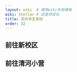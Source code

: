 ```yaml
---
layout: wiki  # 使用wiki布局模板
wiki: Stellar # 这是项目名
title: 京外学生来校
order: 32
---
```


## 前往新校区
## 前往清河小营